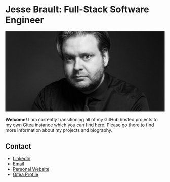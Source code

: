 # Jesse Brault: Full-Stack Software Engineer

![Jesse Brault Hero Photograph](images/JesseBraultHeaderNoTextMin.jpg)

**Welcome!** I am currently transitioning all of my GitHub hosted projects to my own [Gitea](https://about.gitea.com/) instance which you can find [here](https://git.jessebrault.com/). Please go there to find more information about
my projects and biography.
  
## Contact

- [LinkedIn](https://www.linkedin.com/in/jessebrault0709/)
- [Email](mailto:jbrault@mac.com)
- [Personal Website](https://jessebrault.com/)
- [Gitea Profile](https://git.jessebrault.com/jessebrault)
